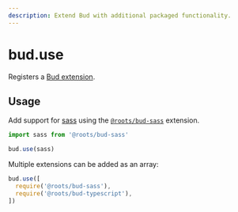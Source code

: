 ```yaml
---
description: Extend Bud with additional packaged functionality.
---
```


# bud.use

Registers a [Bud extension](extending-using-extensions.md).

## Usage

Add support for [sass](https://sass-lang.com) using the
[`@roots/bud-sass`](https://github.com/roots/bud/tree/stable/packages/extension-sass) extension.

```ts
import sass from '@roots/bud-sass'

bud.use(sass)
```

Multiple extensions can be added as an array:

```js
bud.use([
  require('@roots/bud-sass'),
  require('@roots/bud-typescript'),
])
```

